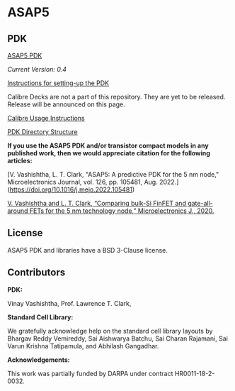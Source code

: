 # ASAP5

## PDK 

[ASAP5 PDK](https://github.com/The-OpenROAD-Project/asap5/tree/master/asap5PDK_r0p4)

*Current Version: 0.4*

[Instructions for setting-up the PDK](asap5PDK_r0p4/docs/README_ASAP5PDK_INSTALL_230226b.txt)

Calibre Decks are not a part of this repository. They are yet to be
released. Release will be announced on this page.

[Calibre Usage Instructions](ASAP5PDK_r0p4/docs/Calibre_Usage_Instructions.txt)

[PDK Directory Structure](ASAP5PDK_r0p4/docs/pdk_directory_structure.txt)

**If you use the ASAP5 PDK and/or transistor compact models in any published work, then
we would appreciate citation for the following articles:**

[V. Vashishtha, L. T. Clark, "ASAP5: A predictive PDK for the 5 nm node," Microelectronics Journal, vol. 126, pp. 105481, Aug. 2022.] (https://doi.org/10.1016/j.mejo.2022.105481)

[V. Vashishtha and L. T. Clark, “Comparing bulk-Si FinFET and gate-all-around FETs for the 5 nm technology node,” Microelectronics J., 2020.](https://doi.org/10.1016/j.mejo.2020.104942)

## License

ASAP5 PDK and libraries have a BSD 3-Clause license. 

## Contributors

**PDK:**

Vinay Vashishtha, Prof. Lawrence T. Clark, 

**Standard Cell Library:**

We gratefully acknowledge help on the standard cell library layouts by
Bhargav Reddy Vemireddy, Sai Aishwarya Batchu, Sai Charan Rajamani, Sai
Varun Krishna Tatipamula, and Abhilash Gangadhar.

**Acknowledgements:**

This work was partially funded by DARPA under contract HR0011-18-2-0032.
